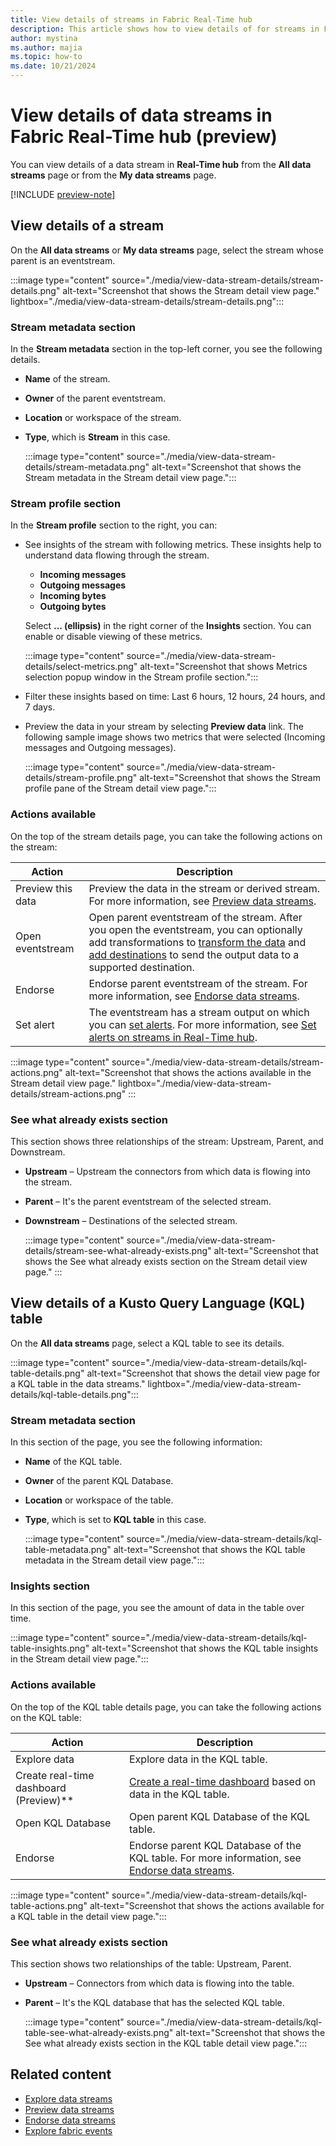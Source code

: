 ```yaml
---
title: View details of streams in Fabric Real-Time hub
description: This article shows how to view details of for streams in Fabric Real-Time hub in either detail view or a table view.
author: mystina
ms.author: majia
ms.topic: how-to
ms.date: 10/21/2024
---
```


# View details of data streams in Fabric Real-Time hub (preview)
You can view details of a data stream in **Real-Time hub** from the  **All data streams** page or from the **My data streams** page.

[!INCLUDE [preview-note](./includes/preview-note.md)]

## View details of a stream

On the **All data streams** or **My data streams** page, select the stream whose parent is an eventstream.

:::image type="content" source="./media/view-data-stream-details/stream-details.png" alt-text="Screenshot that shows the Stream detail view page." lightbox="./media/view-data-stream-details/stream-details.png":::

### Stream metadata section

In the **Stream metadata** section in the top-left corner, you see the following details.

- **Name** of the stream.
- **Owner** of the parent eventstream.
- **Location** or workspace of the stream.
- **Type**, which is **Stream** in this case.

    :::image type="content" source="./media/view-data-stream-details/stream-metadata.png" alt-text="Screenshot that shows the Stream metadata in the Stream detail view page.":::

### Stream profile section

In the **Stream profile** section to the right, you can:

- See insights of the stream with following metrics. These insights help to understand data flowing through the stream.
    - **Incoming messages**
    - **Outgoing messages**
    - **Incoming bytes**
    - **Outgoing bytes**
    
    Select **... (ellipsis)** in the right corner of the **Insights** section. You can enable or disable viewing of these metrics.
    
    :::image type="content" source="./media/view-data-stream-details/select-metrics.png" alt-text="Screenshot that shows Metrics selection popup window in the Stream profile section.":::    
- Filter these insights based on time:  Last 6 hours, 12 hours, 24 hours, and 7 days.
- Preview the data in your stream by selecting **Preview data** link. The following sample image shows two metrics that were selected (Incoming messages and Outgoing messages).

    :::image type="content" source="./media/view-data-stream-details/stream-profile.png" alt-text="Screenshot that shows the Stream profile pane of the Stream detail view page.":::

### Actions available

On the top of the stream details page, you can take the following actions on the stream:

| Action | Description |
| ------ | ----------- |
| Preview this data | Preview the data in the stream or derived stream. For more information, see [Preview data streams](preview-data-streams.md). |
| Open eventstream | Open parent eventstream of the stream. After you open the eventstream, you can optionally add transformations to [transform the data](../real-time-intelligence/event-streams/route-events-based-on-content.md?branch=release-build-fabric#supported-operations) and [add destinations](../real-time-intelligence/event-streams/add-manage-eventstream-destinations.md) to send the output data to a supported destination. |
| Endorse | Endorse parent eventstream of the stream. For more information, see [Endorse data streams](endorse-data-streams.md). |
| Set alert | The eventstream has a stream output on which you can [set alerts](set-alerts-data-streams.md). For more information, see [Set alerts on streams in Real-Time hub](set-alerts-data-streams.md). |

:::image type="content" source="./media/view-data-stream-details/stream-actions.png" alt-text="Screenshot that shows the actions available in the Stream detail view page." lightbox="./media/view-data-stream-details/stream-actions.png" :::

### See what already exists section

This section shows three relationships of the stream: Upstream, Parent, and Downstream.

- **Upstream** – Upstream the connectors from which data is flowing into the stream.
- **Parent** – It's the parent eventstream of the selected stream.
- **Downstream** – Destinations of the selected stream.

    :::image type="content" source="./media/view-data-stream-details/stream-see-what-already-exists.png" alt-text="Screenshot that shows the See what already exists section on the Stream detail view page." :::

## View details of a Kusto Query Language (KQL) table

On the **All data streams** page, select a KQL table to see its details.

:::image type="content" source="./media/view-data-stream-details/kql-table-details.png" alt-text="Screenshot that shows the detail view page for a KQL table in the data streams." lightbox="./media/view-data-stream-details/kql-table-details.png":::

### Stream metadata section

In this section of the page, you see the following information:

- **Name** of the KQL table.
- **Owner** of the parent KQL Database.
- **Location** or workspace of the table.
- **Type**, which is set to **KQL table** in this case.

    :::image type="content" source="./media/view-data-stream-details/kql-table-metadata.png" alt-text="Screenshot that shows the KQL table metadata in the Stream detail view page.":::

### Insights section

In this section of the page, you see the amount of data in the table over time.

:::image type="content" source="./media/view-data-stream-details/kql-table-insights.png" alt-text="Screenshot that shows the KQL table insights in the Stream detail view page.":::

### Actions available

On the top of the KQL table details page, you can take the following actions on the KQL table:

| Action | Description |
| ------ | ----------- |
| Explore data | Explore data in the KQL table. |
| Create real-time dashboard (Preview)** |[Create a real-time dashboard](../real-time-intelligence/dashboard-real-time-create.md) based on data in the KQL table. |
| Open KQL Database | Open parent KQL Database of the KQL table. |
| Endorse | Endorse parent KQL Database of the KQL table. For more information, see [Endorse data streams](endorse-data-streams.md). |


:::image type="content" source="./media/view-data-stream-details/kql-table-actions.png" alt-text="Screenshot that shows the actions available for a KQL table in the detail view page.":::

### See what already exists section

This section shows two relationships of the table: Upstream, Parent.

- **Upstream** – Connectors from which data is flowing into the table.
- **Parent** – It's the KQL database that has the selected KQL table.

    :::image type="content" source="./media/view-data-stream-details/kql-table-see-what-already-exists.png" alt-text="Screenshot that shows the See what already exists section in the KQL table detail view page.":::

## Related content

- [Explore data streams](explore-data-streams.md)
- [Preview data streams](preview-data-streams.md)
- [Endorse data streams](endorse-data-streams.md)
- [Explore fabric events](explore-fabric-events.md)
